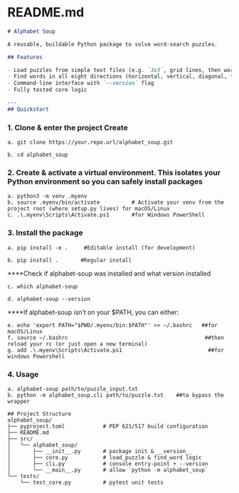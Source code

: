
# README.md
```markdown
# Alphabet Soup

A reusable, buildable Python package to solve word-search puzzles.

## Features

- Load puzzles from simple text files (e.g. `3x3`, grid lines, then word list)
- Find words in all eight directions (horizontal, vertical, diagonal, forwards & backwards)
- Command-line interface with `--version` flag
- Fully tested core logic

---
## Quickstart
```
### 1. Clone & enter the project Create

    a. git clone https://your.repo.url/alphabet_soup.git

    b. cd alphabet_soup

### 2. Create & activate a virtual environment. This isolates your Python environment so you can safely install packages
    a. python3 -m venv .myenv
    b. source .myenv/bin/activate          # Activate your venv from the project root (where setup.py lives) for macOS/Linux
    c. .\.myenv\Scripts\Activate.ps1       #for Windows PowerShell

### 3. Install the package
    a. pip install -e .     #Editable install (for development)

    b. pip install .       #Regular install
  ****Check if alphabet-soup was installed and what version installed

    c. which alphabet-soup

    d. alphabet-soup --version

****If alphabet-soup isn’t on your $PATH, you can either:

    e. echo 'export PATH="$PWD/.myenv/bin:$PATH"' >> ~/.bashrc   ##for  macOS/Linux
    f. source ~/.bashrc                                           ##then reload your rc (or just open a new terminal)
    g. add .\.myenv\Scripts\Activate.ps1                           ##for windows Powershell


### 4. Usage
    a. alphabet-soup path/to/puzzle_input.txt
    b. python -m alphabet_soup.cli path/to/puzzle.txt    ##to bypass the wrapper

```
## Project Structure
alphabet_soup/
├── pyproject.toml            # PEP 621/517 build configuration
├── README.md
├── src/
│   └── alphabet_soup/
│       ├── __init__.py       # package init & __version__
│       ├── core.py           # load_puzzle & find_word logic
│       ├── cli.py            # console entry-point + --version
│       └── __main__.py       # allow `python -m alphabet_soup`
└── tests/
    └── test_core.py          # pytest unit tests
